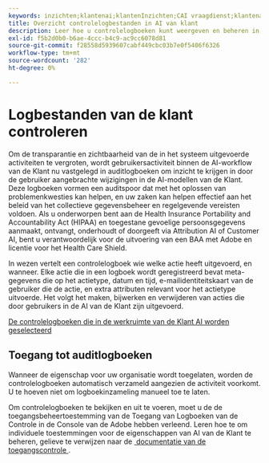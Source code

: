 ```yaml
---
keywords: inzichten;klantenai;klantenInzichten;CAI vraagdienst;klantenai vragen;klantenai scores
title: Overzicht controlelogbestanden in AI van klant
description: Leer hoe u controlelogboeken kunt weergeven en beheren in Customer AI.
exl-id: f5b2d0b0-b6ae-4ccc-b4c9-ac9cc6078d81
source-git-commit: f28558d5939607cabf449cbc03b7e0f5406f6326
workflow-type: tm+mt
source-wordcount: '282'
ht-degree: 0%

---
```


# Logbestanden van de klant controleren

Om de transparantie en zichtbaarheid van de in het systeem uitgevoerde activiteiten te vergroten, wordt gebruikersactiviteit binnen de AI-workflow van de Klant nu vastgelegd in auditlogboeken om inzicht te krijgen in door de gebruiker aangebrachte wijzigingen in de AI-modellen van de Klant. Deze logboeken vormen een auditspoor dat met het oplossen van problemenkwesties kan helpen, en uw zaken kan helpen effectief aan het beleid van het collectieve gegevensbeheer en regelgevende vereisten voldoen.  Als u onderworpen bent aan de Health Insurance Portability and Accountability Act (HIPAA) en toegestane gevoelige persoonsgegevens aanmaakt, ontvangt, onderhoudt of doorgeeft via Attribution AI of Customer AI, bent u verantwoordelijk voor de uitvoering van een BAA met Adobe en licentie voor het Health Care Shield.

In wezen vertelt een controlelogboek wie welke actie heeft uitgevoerd, en wanneer. Elke actie die in een logboek wordt geregistreerd bevat meta-gegevens die op het actietype, datum en tijd, e-mailidentiteitskaart van de gebruiker die de actie, en extra attributen relevant voor het actietype uitvoerde. Het volgt het maken, bijwerken en verwijderen van acties die door gebruikers in de AI van de Klant zijn uitgevoerd.

[De controlelogboeken die in de werkruimte van de Klant AI worden geselecteerd](../../customer-ai/images/data-governance/audit-logs-cai.png)

## Toegang tot auditlogboeken

Wanneer de eigenschap voor uw organisatie wordt toegelaten, worden de controlelogboeken automatisch verzameld aangezien de activiteit voorkomt. U te hoeven niet om logboekinzameling manueel toe te laten.

Om controlelogboeken te bekijken en uit te voeren, moet u de de toegangsbeheertoestemming van de Toegang van Logboeken van de Controle in de Console van de Adobe hebben verleend. Leren hoe te om individuele toestemmingen voor de eigenschappen van AI van de Klant te beheren, gelieve te verwijzen naar de [&#x200B; documentatie van de toegangscontrole &#x200B;](../cai-data-governance/access-controls.md).
